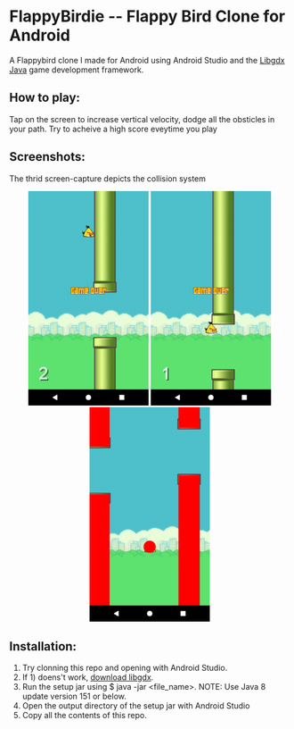 # FlappyBirdie -- Flappy Bird Clone for Android
A Flappybird clone I made for Android using Android Studio and the [Libgdx Java](https://libgdx.badlogicgames.com/index.html) game development framework.

## How to play:
Tap on the screen to increase vertical velocity, dodge all the obsticles in your path.
Try to acheive a high score eveytime you play

## Screenshots:
The thrid screen-capture depicts the collision system
<p align="center">
  <img src="https://github.com/dgurnani12/FlappyBirdie/blob/master/Screenshot_1508985574.png" width="216" height="384"/>
  <img src="https://github.com/dgurnani12/FlappyBirdie/blob/master/Screenshot_1508985455.png"width="216" height="384"/>
  <img src="https://github.com/dgurnani12/FlappyBirdie/blob/master/Screenshot_1508985395.png"width="216" height="384"/>
</p>

## Installation:
1) Try clonning this repo and opening with Android Studio.
2) If 1) doens't work, [download libgdx](https://libgdx.badlogicgames.com/download.html).
3) Run the setup jar using $ java -jar <file_name>. NOTE: Use Java 8 update version 151 or below.
4) Open the output directory of the setup jar with Android Studio
5) Copy all the contents of this repo.
